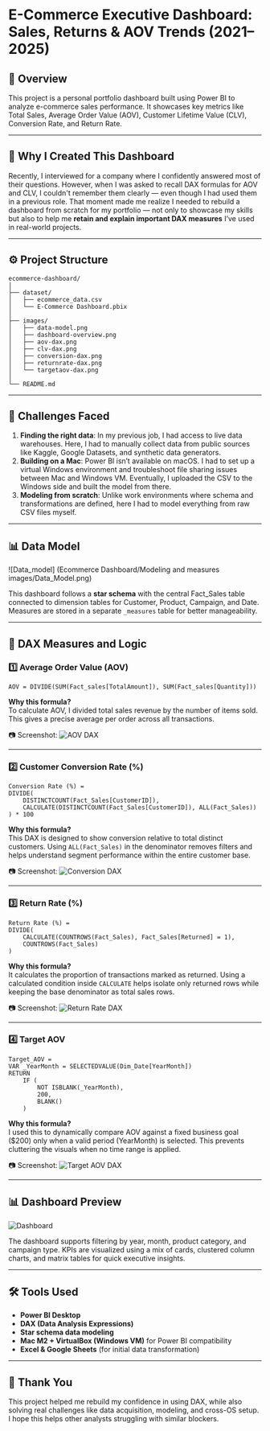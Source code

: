 # E-Commerce Executive Dashboard: Sales, Returns & AOV Trends (2021–2025)

## 📌 Overview

This project is a personal portfolio dashboard built using Power BI to analyze e-commerce sales performance. It showcases key metrics like Total Sales, Average Order Value (AOV), Customer Lifetime Value (CLV), Conversion Rate, and Return Rate.

---

## 🎯 Why I Created This Dashboard

Recently, I interviewed for a company where I confidently answered most of their questions. However, when I was asked to recall DAX formulas for AOV and CLV, I couldn't remember them clearly — even though I had used them in a previous role. That moment made me realize I needed to rebuild a dashboard from scratch for my portfolio — not only to showcase my skills but also to help me **retain and explain important DAX measures** I’ve used in real-world projects.

---

## ⚙️ Project Structure

```
ecommerce-dashboard/
│
├── dataset/
│   ├── ecommerce_data.csv
│   └── E-Commerce Dashboard.pbix
│
├── images/
│   ├── data-model.png
│   ├── dashboard-overview.png
│   ├── aov-dax.png
│   ├── clv-dax.png
│   ├── conversion-dax.png
│   ├── returnrate-dax.png
│   └── targetaov-dax.png
│
└── README.md
```

---

## 🚧 Challenges Faced

1. **Finding the right data**: In my previous job, I had access to live data warehouses. Here, I had to manually collect data from public sources like Kaggle, Google Datasets, and synthetic data generators.
2. **Building on a Mac**: Power BI isn’t available on macOS. I had to set up a virtual Windows environment and troubleshoot file sharing issues between Mac and Windows VM. Eventually, I uploaded the CSV to the Windows side and built the model from there.
3. **Modeling from scratch**: Unlike work environments where schema and transformations are defined, here I had to model everything from raw CSV files myself.

---

## 📊 Data Model

![Data_model] (Ecommerce Dashboard/Modeling and measures images/Data_Model.png)

This dashboard follows a **star schema** with the central Fact_Sales table connected to dimension tables for Customer, Product, Campaign, and Date. Measures are stored in a separate `_measures` table for better manageability.

---

## 📐 DAX Measures and Logic

### 1️⃣ **Average Order Value (AOV)**  
```DAX
AOV = DIVIDE(SUM(Fact_sales[TotalAmount]), SUM(Fact_sales[Quantity]))
```
**Why this formula?**  
To calculate AOV, I divided total sales revenue by the number of items sold. This gives a precise average per order across all transactions.

📷 Screenshot: ![AOV DAX](images/aov-dax.png)

---

### 2️⃣ **Customer Conversion Rate (%)**  
```DAX
Conversion Rate (%) = 
DIVIDE(
    DISTINCTCOUNT(Fact_Sales[CustomerID]),
    CALCULATE(DISTINCTCOUNT(Fact_Sales[CustomerID]), ALL(Fact_Sales))
) * 100
```
**Why this formula?**  
This DAX is designed to show conversion relative to total distinct customers. Using `ALL(Fact_Sales)` in the denominator removes filters and helps understand segment performance within the entire customer base.

📷 Screenshot: ![Conversion DAX](images/conversion-dax.png)

---

### 3️⃣ **Return Rate (%)**  
```DAX
Return Rate (%) = 
DIVIDE(
    CALCULATE(COUNTROWS(Fact_Sales), Fact_Sales[Returned] = 1),
    COUNTROWS(Fact_Sales)
)
```
**Why this formula?**  
It calculates the proportion of transactions marked as returned. Using a calculated condition inside `CALCULATE` helps isolate only returned rows while keeping the base denominator as total sales rows.

📷 Screenshot: ![Return Rate DAX](images/returnrate-dax.png)

---

### 4️⃣ **Target AOV**  
```DAX
Target_AOV =
VAR _YearMonth = SELECTEDVALUE(Dim_Date[YearMonth])
RETURN
    IF (
        NOT ISBLANK(_YearMonth),
        200,
        BLANK()
    )
```
**Why this formula?**  
I used this to dynamically compare AOV against a fixed business goal ($200) only when a valid period (YearMonth) is selected. This prevents cluttering the visuals when no time range is applied.

📷 Screenshot: ![Target AOV DAX](images/targetaov-dax.png)

---

## 📊 Dashboard Preview

![Dashboard](images/dashboard-overview.png)

The dashboard supports filtering by year, month, product category, and campaign type. KPIs are visualized using a mix of cards, clustered column charts, and matrix tables for quick executive insights.

---

## 🛠 Tools Used

- **Power BI Desktop**
- **DAX (Data Analysis Expressions)**
- **Star schema data modeling**
- **Mac M2 + VirtualBox (Windows VM)** for Power BI compatibility
- **Excel & Google Sheets** (for initial data transformation)

---

## 🙌 Thank You

This project helped me rebuild my confidence in using DAX, while also solving real challenges like data acquisition, modeling, and cross-OS setup. I hope this helps other analysts struggling with similar blockers.
